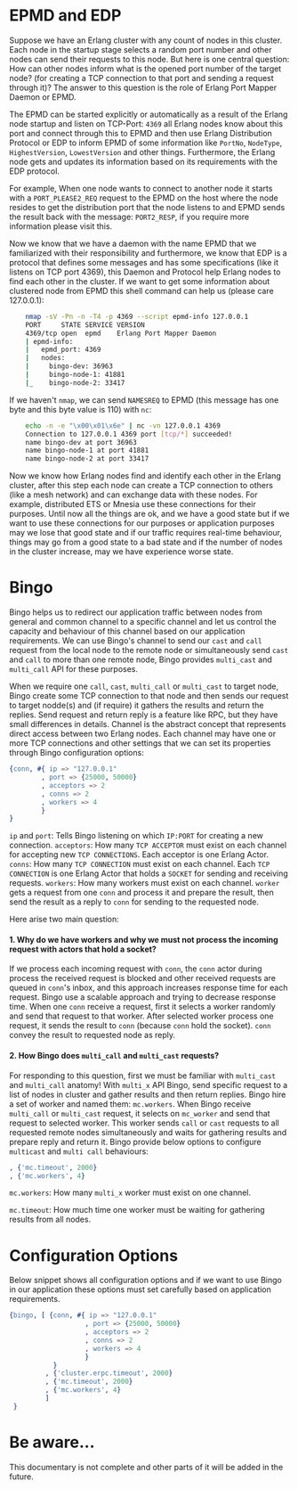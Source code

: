 EPMD and EDP
============

Suppose we have an Erlang cluster with any count of nodes in this cluster. Each node in the startup stage selects a random port number and other nodes can send their requests to this node. But here is one central question: How can other nodes inform what is the opened port number of the target node? (for creating a TCP connection to that port and sending a request through it)? The answer to this question is the role of Erlang Port Mapper Daemon or EPMD. 

The EPMD can be started explicitly or automatically as a result of the Erlang node startup and listen on TCP-Port: `4369` all Erlang nodes know about this port and connect through this to EPMD and then use Erlang Distribution Protocol or EDP to inform EPMD of some information like `PortNo`, `NodeType`, `HighestVersion`, `LowestVersion` and other things. Furthermore, the Erlang node gets and updates its information based on its requirements with the EDP protocol. 

For example, When one node wants to connect to another node it starts with a `PORT_PLEASE2_REQ` request to the EPMD on the host where the node resides to get the distribution port that the node listens to and EPMD sends the result back with the message: `PORT2_RESP`, if you require more information please visit this. 

Now we know that we have a daemon with the name EPMD that we familiarized with their responsibility and furthermore, we know that EDP is a protocol that defines some messages and has some specifications (like it listens on TCP port 4369), this Daemon and Protocol help Erlang nodes to find each other in the cluster. If we want to get some information about clustered node from EPMD this shell command can help us (please care 127.0.0.1):  

``` bash
    nmap -sV -Pn -n -T4 -p 4369 --script epmd-info 127.0.0.1
    PORT     STATE SERVICE VERSION
    4369/tcp open  epmd    Erlang Port Mapper Daemon
    | epmd-info: 
    |   epmd_port: 4369
    |   nodes: 
    |     bingo-dev: 36963
    |     bingo-node-1: 41881
    |_    bingo-node-2: 33417
```
If we haven't `nmap`, we can send `NAMESREQ` to EPMD (this message has one byte and this byte value is 110) with `nc`:     
``` bash
    echo -n -e "\x00\x01\x6e" | nc -vn 127.0.0.1 4369
    Connection to 127.0.0.1 4369 port [tcp/*] succeeded!
    name bingo-dev at port 36963
    name bingo-node-1 at port 41881
    name bingo-node-2 at port 33417
```

Now we know how Erlang nodes find and identify each other in the Erlang cluster, after this step each node can create a TCP connection to others (like a mesh network) and can exchange data with these nodes. For example, distributed ETS or Mnesia use these connections for their purposes. Until now all the things are ok, and we have a good state but if we want to use these connections for our purposes or application purposes may we lose that good state and if our traffic requires real-time behaviour, things may go from a good state to a bad state and if the number of nodes in the cluster increase, may we have experience worse state.

Bingo
=====
Bingo helps us to redirect our application traffic between nodes from general and common channel to a specific channel and let us control the capacity and behaviour of this channel based on our application requirements. We can use Bingo's channel to send our `cast` and `call` request from the local node to the remote node or simultaneously send `cast` and `call` to more than one remote node, Bingo provides `multi_cast` and `multi_call` API for these purposes.

When we require one `call`, `cast`, `multi_call` or `multi_cast` to target node, Bingo create some TCP connection to that node and then sends our request to target nodde(s) and (if require) it gathers the results and return the replies. Send request and return reply is a feature like RPC, but they have small differences in details. Channel is the abstract concept that represents direct access between two Erlang nodes. Each channel may have one or more TCP connections and other settings that we can set its properties through Bingo configuration options:

``` erlang
{conn, #{ ip => "127.0.0.1"
        , port => {25000, 50000}
        , acceptors => 2
        , conns => 2
        , workers => 4
        }
}
```

`ip` and `port`: Tells Bingo listening on which `IP:PORT` for creating a new connection. 
`acceptors`: How many `TCP ACCEPTOR` must exist on each channel for accepting new `TCP CONNECTIONS`. Each acceptor is one Erlang Actor. 
`conns`: How many `TCP CONNECTION` must exist on each channel. Each `TCP CONNECTION` is one Erlang Actor that holds a `SOCKET` for sending and receiving requests. 
`workers`: How many workers must exist on each channel. `worker` gets a request from one `conn` and process it and prepare the result, then send the result as a reply to `conn` for sending to the requested node.

Here arise two main question: 
#### 1. Why do we have workers and why we must not process the incoming request with actors that hold a socket?
If we process each incoming request with `conn`, the `conn` actor during process the received request is blocked and other received requests are queued in `conn`'s inbox, and this approach increases response time for each request. Bingo use a scalable approach and trying to decrease response time. When one `conn` receive a request, first it selects a worker randomly and send that request to that worker. After selected worker process one request, it sends the result to `conn` (because `conn` hold the socket). `conn` convey the result to requested node as reply.

#### 2. How Bingo does `multi_call` and `multi_cast` requests?
For responding to this question, first we must be familiar with `multi_cast` and `multi_call` anatomy! With `multi_x` API Bingo, send specific request to a list of nodes in cluster and gather results and then return replies. Bingo hire a set of worker and named them: `mc.workers`. When Bingo receive `multi_call` or `multi_cast` request, it selects on `mc_worker` and send that request to selected worker. This worker sends `call` or `cast` requests to all requested remote nodes simultaneously and waits for gathering results and prepare reply and return it.
Bingo provide below options to configure `multicast` and `multi call` behaviours:

``` erlang
, {'mc.timeout', 2000}
, {'mc.workers', 4}   
```

`mc.workers`: How many `multi_x` worker must exist on one channel.

`mc.timeout`: How much time one worker must be waiting for gathering results from all nodes.

Configuration Options
=====================
Below snippet shows all configuration options and if we want to use Bingo in our application these options must set carefully based on application requirements.
``` erlang
{bingo, [ {conn, #{ ip => "127.0.0.1"
                   , port => {25000, 50000}
                   , acceptors => 2
                   , conns => 2
                   , workers => 4
                   }
           }
         , {'cluster.erpc.timeout', 2000}
         , {'mc.timeout', 2000}
         , {'mc.workers', 4}
         ]
 }
```

‌Be aware...
===========
This documentary is not complete and other parts of it will be added in the future.
